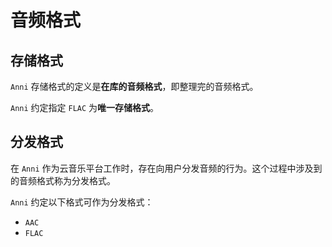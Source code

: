 # 音频格式

## 存储格式

`Anni` 存储格式的定义是**在库的音频格式**，即整理完的音频格式。

`Anni` 约定指定 `FLAC` 为**唯一存储格式**。

## 分发格式

在 `Anni` 作为云音乐平台工作时，存在向用户分发音频的行为。这个过程中涉及到的音频格式称为分发格式。

`Anni` 约定以下格式可作为分发格式：

- `AAC`
- `FLAC`
